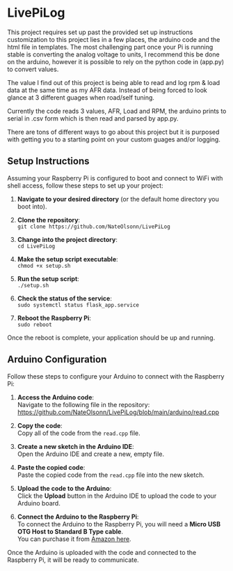 # LivePiLog
This project requires set up past the provided set up instructions customization to this project lies in a few places, the arduino code and the html file in templates. 
The most challenging part once your Pi is running stable is converting the analog voltage to units, I recommend this be done on the arduino, however it is possible to rely on the python code in (app.py) to convert values.

The value I find out of this project is being able to read and log rpm & load data at the same time as my AFR data. Instead of being forced to look glance at 3 different guages when road/self tuning.

Currently the code reads 3 values, AFR, Load and RPM, the arduino prints to serial in .csv form which is then read and parsed by app.py.

There are tons of different ways to go about this project but it is purposed with getting you to a starting point on your custom guages and/or logging.

## Setup Instructions

Assuming your Raspberry Pi is configured to boot and connect to WiFi with shell access, follow these steps to set up your project:

1. **Navigate to your desired directory** (or the default home directory you boot into).

2. **Clone the repository**:  
   `git clone https://github.com/NateOlsonn/LivePiLog`

3. **Change into the project directory**:  
   `cd LivePiLog`

4. **Make the setup script executable**:  
   `chmod +x setup.sh`

5. **Run the setup script**:  
   `./setup.sh`

6. **Check the status of the service**:  
   `sudo systemctl status flask_app.service`

7. **Reboot the Raspberry Pi**:  
   `sudo reboot`

Once the reboot is complete, your application should be up and running.


## Arduino Configuration

Follow these steps to configure your Arduino to connect with the Raspberry Pi:

1. **Access the Arduino code**:  
   Navigate to the following file in the repository:
   https://github.com/NateOlsonn/LivePiLog/blob/main/arduino/read.cpp

3. **Copy the code**:  
   Copy all of the code from the `read.cpp` file.

4. **Create a new sketch in the Arduino IDE**:  
   Open the Arduino IDE and create a new, empty file.

5. **Paste the copied code**:  
   Paste the copied code from the `read.cpp` file into the new sketch.

6. **Upload the code to the Arduino**:  
   Click the **Upload** button in the Arduino IDE to upload the code to your Arduino board.

7. **Connect the Arduino to the Raspberry Pi**:  
   To connect the Arduino to the Raspberry Pi, you will need a **Micro USB OTG Host to Standard B Type cable**.  
   You can purchase it from [Amazon here](https://www.amazon.com/dp/B06XXL8T45?ref=ppx_yo2ov_dt_b_fed_asin_title&th=1).

Once the Arduino is uploaded with the code and connected to the Raspberry Pi, it will be ready to communicate.

